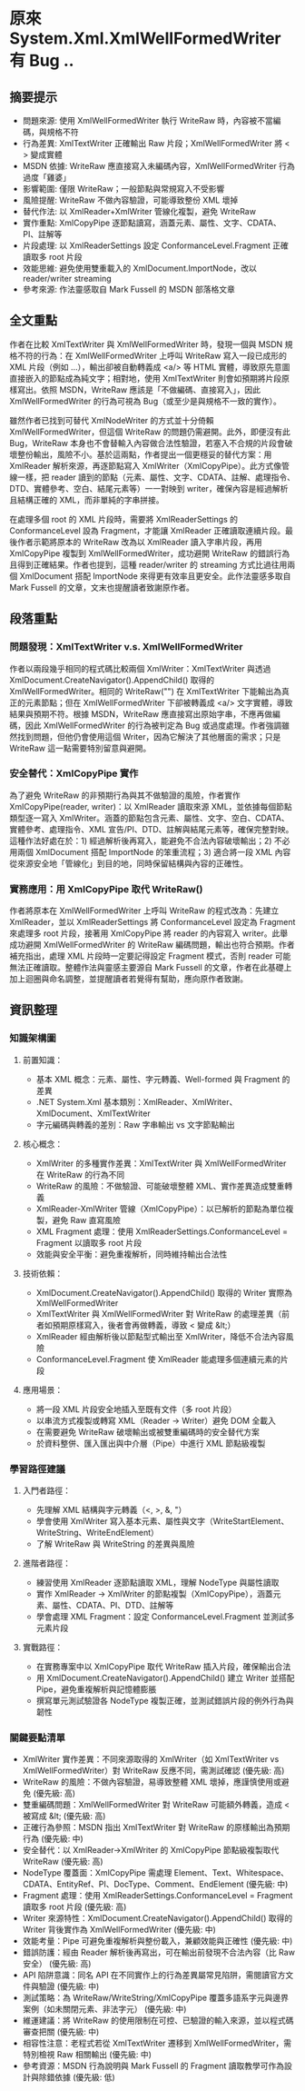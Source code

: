 # 原來 System.Xml.XmlWellFormedWriter 有 Bug ..

## 摘要提示
- 問題來源: 使用 XmlWellFormedWriter 執行 WriteRaw 時，內容被不當編碼，與規格不符
- 行為差異: XmlTextWriter 正確輸出 Raw 片段；XmlWellFormedWriter 將 < > 變成實體
- MSDN 依據: WriteRaw 應直接寫入未編碼內容，XmlWellFormedWriter 行為過度「雞婆」
- 影響範圍: 僅限 WriteRaw；一般節點與常規寫入不受影響
- 風險提醒: WriteRaw 不做內容驗證，可能導致整份 XML 壞掉
- 替代作法: 以 XmlReader+XmlWriter 管線化複製，避免 WriteRaw
- 實作重點: XmlCopyPipe 逐節點讀寫，涵蓋元素、屬性、文字、CDATA、PI、註解等
- 片段處理: 以 XmlReaderSettings 設定 ConformanceLevel.Fragment 正確讀取多 root 片段
- 效能思維: 避免使用雙重載入的 XmlDocument.ImportNode，改以 reader/writer streaming
- 參考來源: 作法靈感取自 Mark Fussell 的 MSDN 部落格文章

## 全文重點
作者在比較 XmlTextWriter 與 XmlWellFormedWriter 時，發現一個與 MSDN 規格不符的行為：在 XmlWellFormedWriter 上呼叫 WriteRaw 寫入一段已成形的 XML 片段（例如 <a/><a/>…），輸出卻被自動轉義成 &lt;a/&gt; 等 HTML 實體，導致原先意圖直接嵌入的節點成為純文字；相對地，使用 XmlTextWriter 則會如預期將片段原樣寫出。依照 MSDN，WriteRaw 應該是「不做編碼、直接寫入」，因此 XmlWellFormedWriter 的行為可視為 Bug（或至少是與規格不一致的實作）。

雖然作者已找到可替代 XmlNodeWriter 的方式並十分倚賴 XmlWellFormedWriter，但這個 WriteRaw 的問題仍需避開。此外，即便沒有此 Bug，WriteRaw 本身也不會替輸入內容做合法性驗證，若塞入不合規的片段會破壞整份輸出，風險不小。基於這兩點，作者提出一個更穩妥的替代方案：用 XmlReader 解析來源，再逐節點寫入 XmlWriter（XmlCopyPipe）。此方式像管線一樣，把 reader 讀到的節點（元素、屬性、文字、CDATA、註解、處理指令、DTD、實體參考、空白、結尾元素等）一一對映到 writer，確保內容是經過解析且結構正確的 XML，而非單純的字串拼接。

在處理多個 root 的 XML 片段時，需要將 XmlReaderSettings 的 ConformanceLevel 設為 Fragment，才能讓 XmlReader 正確讀取連續片段。最後作者示範將原本的 WriteRaw 改為以 XmlReader 讀入字串片段，再用 XmlCopyPipe 複製到 XmlWellFormedWriter，成功避開 WriteRaw 的錯誤行為且得到正確結果。作者也提到，這種 reader/writer 的 streaming 方式比過往用兩個 XmlDocument 搭配 ImportNode 來得更有效率且更安全。此作法靈感多取自 Mark Fussell 的文章，文末也提醒讀者致謝原作者。

## 段落重點
### 問題發現：XmlTextWriter v.s. XmlWellFormedWriter
作者以兩段幾乎相同的程式碼比較兩個 XmlWriter：XmlTextWriter 與透過 XmlDocument.CreateNavigator().AppendChild() 取得的 XmlWellFormedWriter。相同的 WriteRaw("<a/><a/><a/><a/><a/>") 在 XmlTextWriter 下能輸出為真正的元素節點；但在 XmlWellFormedWriter 下卻被轉義成 &lt;a/&gt; 文字實體，導致結果與預期不符。根據 MSDN，WriteRaw 應直接寫出原始字串，不應再做編碼，因此 XmlWellFormedWriter 的行為被判定為 Bug 或過度處理。作者強調雖然找到問題，但他仍會使用這個 Writer，因為它解決了其他層面的需求；只是 WriteRaw 這一點需要特別留意與避開。

### 安全替代：XmlCopyPipe 實作
為了避免 WriteRaw 的非預期行為與其不做驗證的風險，作者實作 XmlCopyPipe(reader, writer)：以 XmlReader 讀取來源 XML，並依據每個節點類型逐一寫入 XmlWriter。涵蓋的節點包含元素、屬性、文字、空白、CDATA、實體參考、處理指令、XML 宣告/PI、DTD、註解與結尾元素等，確保完整對映。這種作法好處在於：1) 經過解析後再寫入，能避免不合法內容破壞輸出；2) 不必用兩個 XmlDocument 搭配 ImportNode 的笨重流程；3) 適合將一段 XML 內容從來源安全地「管線化」到目的地，同時保留結構與內容的正確性。

### 實務應用：用 XmlCopyPipe 取代 WriteRaw()
作者將原本在 XmlWellFormedWriter 上呼叫 WriteRaw 的程式改為：先建立 XmlReader，並以 XmlReaderSettings 將 ConformanceLevel 設定為 Fragment 來處理多 root 片段，接著用 XmlCopyPipe 將 reader 的內容寫入 writer。此舉成功避開 XmlWellFormedWriter 的 WriteRaw 編碼問題，輸出也符合預期。作者補充指出，處理 XML 片段時一定要記得設定 Fragment 模式，否則 reader 可能無法正確讀取。整體作法與靈感主要源自 Mark Fussell 的文章，作者在此基礎上加上迴圈與命名調整，並提醒讀者若覺得有幫助，應向原作者致謝。

## 資訊整理

### 知識架構圖
1. 前置知識：
   - 基本 XML 概念：元素、屬性、字元轉義、Well-formed 與 Fragment 的差異
   - .NET System.Xml 基本類別：XmlReader、XmlWriter、XmlDocument、XmlTextWriter
   - 字元編碼與轉義的差別：Raw 字串輸出 vs 文字節點輸出

2. 核心概念：
   - XmlWriter 的多種實作差異：XmlTextWriter 與 XmlWellFormedWriter 在 WriteRaw 的行為不同
   - WriteRaw 的風險：不做驗證、可能破壞整體 XML、實作差異造成雙重轉義
   - XmlReader-XmlWriter 管線（XmlCopyPipe）：以已解析的節點為單位複製，避免 Raw 直寫風險
   - XML Fragment 處理：使用 XmlReaderSettings.ConformanceLevel = Fragment 以讀取多 root 片段
   - 效能與安全平衡：避免重複解析，同時維持輸出合法性

3. 技術依賴：
   - XmlDocument.CreateNavigator().AppendChild() 取得的 Writer 實際為 XmlWellFormedWriter
   - XmlTextWriter 與 XmlWellFormedWriter 對 WriteRaw 的處理差異（前者如預期原樣寫入，後者會再做轉義，導致 &lt; 變成 &amp;lt;）
   - XmlReader 經由解析後以節點型式輸出至 XmlWriter，降低不合法內容風險
   - ConformanceLevel.Fragment 使 XmlReader 能處理多個連續元素的片段

4. 應用場景：
   - 將一段 XML 片段安全地插入至既有文件（多 root 片段）
   - 以串流方式複製或轉寫 XML（Reader → Writer）避免 DOM 全載入
   - 在需要避免 WriteRaw 破壞輸出或被雙重編碼時的安全替代方案
   - 於資料整併、匯入匯出與中介層（Pipe）中進行 XML 節點級複製

### 學習路徑建議
1. 入門者路徑：
   - 先理解 XML 結構與字元轉義（<, >, &, "）
   - 學會使用 XmlWriter 寫入基本元素、屬性與文字（WriteStartElement、WriteString、WriteEndElement）
   - 了解 WriteRaw 與 WriteString 的差異與風險

2. 進階者路徑：
   - 練習使用 XmlReader 逐節點讀取 XML，理解 NodeType 與屬性讀取
   - 實作 XmlReader → XmlWriter 的節點複製（XmlCopyPipe），涵蓋元素、屬性、CDATA、PI、DTD、註解等
   - 學會處理 XML Fragment：設定 ConformanceLevel.Fragment 並測試多元素片段

3. 實戰路徑：
   - 在實務專案中以 XmlCopyPipe 取代 WriteRaw 插入片段，確保輸出合法
   - 用 XmlDocument.CreateNavigator().AppendChild() 建立 Writer 並搭配 Pipe，避免重複解析與記憶體膨脹
   - 撰寫單元測試驗證各 NodeType 複製正確，並測試錯誤片段的例外行為與韌性

### 關鍵要點清單
- XmlWriter 實作差異：不同來源取得的 XmlWriter（如 XmlTextWriter vs XmlWellFormedWriter）對 WriteRaw 反應不同，需測試確認 (優先級: 高)
- WriteRaw 的風險：不做內容驗證，易導致整體 XML 壞掉，應謹慎使用或避免 (優先級: 高)
- 雙重編碼問題：XmlWellFormedWriter 對 WriteRaw 可能額外轉義，造成 &lt; 被寫成 &amp;lt; (優先級: 高)
- 正確行為參照：MSDN 指出 XmlTextWriter 對 WriteRaw 的原樣輸出為預期行為 (優先級: 中)
- 安全替代：以 XmlReader→XmlWriter 的 XmlCopyPipe 節點級複製取代 WriteRaw (優先級: 高)
- NodeType 覆蓋面：XmlCopyPipe 需處理 Element、Text、Whitespace、CDATA、EntityRef、PI、DocType、Comment、EndElement (優先級: 中)
- Fragment 處理：使用 XmlReaderSettings.ConformanceLevel = Fragment 讀取多 root 片段 (優先級: 高)
- Writer 來源特性：XmlDocument.CreateNavigator().AppendChild() 取得的 Writer 背後實作為 XmlWellFormedWriter (優先級: 中)
- 效能考量：Pipe 可避免重複解析與整份載入，兼顧效能與正確性 (優先級: 中)
- 錯誤防護：經由 Reader 解析後再寫出，可在輸出前發現不合法內容（比 Raw 安全） (優先級: 高)
- API 陷阱意識：同名 API 在不同實作上的行為差異屬常見陷阱，需閱讀官方文件與驗證 (優先級: 中)
- 測試策略：為 WriteRaw/WriteString/XmlCopyPipe 覆蓋多語系字元與邊界案例（如未關閉元素、非法字元） (優先級: 中)
- 維運建議：將 WriteRaw 的使用限制在可控、已驗證的輸入來源，並以程式碼審查把關 (優先級: 中)
- 相容性注意：老程式若從 XmlTextWriter 遷移到 XmlWellFormedWriter，需特別檢視 Raw 相關輸出 (優先級: 中)
- 參考資源：MSDN 行為說明與 Mark Fussell 的 Fragment 讀取教學可作為設計與除錯依據 (優先級: 低)